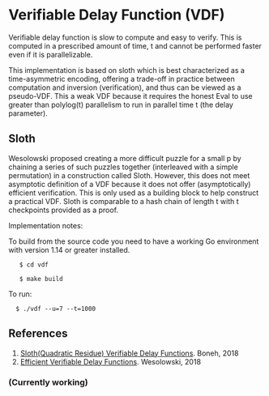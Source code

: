 # Verifiable Delay Function (VDF) 

Verifiable delay function is slow to compute and easy to verify. This is computed in a prescribed amount of time, t and 
cannot be performed faster even if it is parallelizable.

This implementation is based on sloth which is best characterized as a time-asymmetric encoding, offering a trade-off
in practice between computation and inversion (verification), and thus can be viewed as a pseudo-VDF. This a weak
VDF because it requires the honest Eval to use greater than polylog(t) parallelism to run 
in parallel time t (the delay parameter).

## Sloth

Wesolowski proposed creating a more difficult puzzle for a small p by chaining a series of such puzzles together
(interleaved with a simple permutation) in a construction called Sloth. However, this does not meet asymptotic definition
of a VDF because it does not offer (asymptotically) efficient verification. This is only used as a building block 
to help construct a practical VDF. Sloth is comparable to a hash chain of length t with t checkpoints provided as a proof.

Implementation notes:

To build from the source code you need to have a working Go environment with version 1.14 or greater installed.

       $ cd vdf
       
       $ make build

To run: 

      $ ./vdf --u=7 --t=1000
## References
1. [Sloth(Quadratic Residue) Verifiable Delay Functions](https://eprint.iacr.org/2018/601.pdf). Boneh, 2018
2. [Efficient Verifiable Delay Functions](https://eprint.iacr.org/2018/623.pdf). Wesolowski, 2018

### (Currently working)
